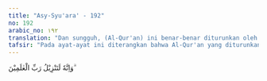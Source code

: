 ```yaml
---
title: "Asy-Syu'ara' - 192"
no: 192
arabic_no: ١٩٢
translation: "Dan sungguh, (Al-Qur'an) ini benar-benar diturunkan oleh Tuhan seluruh alam,"
tafsir: "Pada ayat-ayat ini diterangkan bahwa Al-Qur'an yang diturunkan kepada Muhammad adalah kitab suci yang berasal dari Tuhan semesta alam. Diturunkan kepada Muhammad secara berangsur-angsur dengan perantaraan Jibril, malaikat yang bertugas membawa wahyu kepada para rasul. Al-Qur'an itu ditanamkan ke dalam hati Muhammad, maksudnya ialah Al-Qur'an itu dibacakan oleh Jibril sedemikian rupa sehingga Nabi Muhammad memahami betul arti dan maksudnya. Dengan pemahaman dan pengertian yang demikian, maka Nabi Muhammad mudah menyampaikan kepada umatnya dan umatnya mudah pula menerimanya.\n\nSebagai contoh, ketika Surah al-An'am yang ayatnya berjumlah 165 ayat dan Surah Yusuf sebanyak 111 ayat diturunkan sekaligus, Rasulullah langsung menerima dan menghafalnya. Ini bukti bahwa Al-Qur'an telah dihunjamkan ke hati Rasul oleh malaikat dengan lisannya.\n\nAllah menerangkan bahwa Al-Qur'an itu diturunkan dalam bahasa Arab yang jelas dan fasih serta gaya bahasa yang indah. Di dalamnya terdapat pula ayat-ayat yang menantang orang-orang musyrik Mekah agar membuat ayat-ayat yang lain seperti ayat-ayat Al-Qur'an itu, kalau mereka tidak percaya bahwa Al-Qur'an itu diturunkan dari Allah dan hanyalah buatan Muhammad sendiri. Akan tetapi, mereka tidak mampu menandinginya, walaupun dengan membuat satu surah pun yang sefasih dan seindah gaya bahasa Al-Qur'an. Dengan demikian, tidak ada lagi alasan bagi orang-orang musyrik Mekah itu untuk mengatakan bahwa Al-Qur'an itu hanyalah buatan Muhammad semata. Tegasnya, kendati Al-Qur'an itu diturunkan dalam bahasa Arab, yakni bahasa mereka sendiri, tetapi mereka tidak mampu menandingi ayat-ayatnya. Kalau Muhammad dapat membuat Al-Qur'an, tentu menurut logikanya, mereka juga dapat membuatnya, karena sama-sama bangsa Arab dan sama-sama berbahasa Arab. \n\nMereka memahami ayat-ayat Al-Qur'an itu, mengetahui keindahan gaya bahasanya, dan meyakini bahwa Al-Qur'an itu bukan bersumber dari manusia. Mereka mengetahui betul sampai di mana batas kemampuan manusia, namun mereka tetap tidak mau beriman kepadanya karena sifat takabur dan keingkaran yang berurat dan berakar pada diri mereka."
---
```


وَاِنَّهٗ لَتَنْزِيْلُ رَبِّ الْعٰلَمِيْنَ ۗ  
